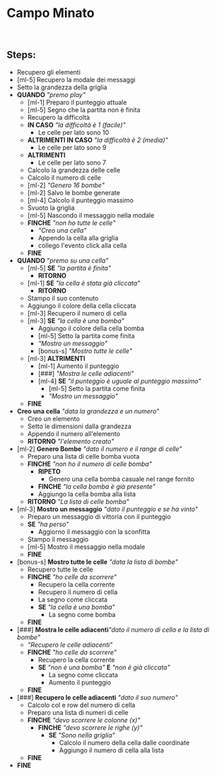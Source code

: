 # Campo Minato

<br>

## Steps:

- Recupero gli elementi
- [ml-5] Recupero la modale dei messaggi
- Setto la grandezza della griglia
- **QUANDO** _"premo play"_
    - [ml-1] Preparo il punteggio attuale
    - [ml-5] Segno che la partita non è finita
    - Recupero la difficoltà
    - **IN CASO** _"la difficoltà è 1 (facile)"_
        - Le celle per lato sono 10
    - **ALTRIMENTI IN CASO** _"la difficoltà è 2 (media)"_
        - Le celle per lato sono 9
    - **ALTRIMENTI**
        - Le celle per lato sono 7
    - Calcolo la grandezza delle celle
    - Calcolo il numero di celle
    - [ml-2] _"Genero 16 bombe"_
    - [ml-2] Salvo le bombe generate
    - [ml-4] Calcolo il punteggio massimo
    - Svuoto la griglia
    - [ml-5] Nascondo il messaggio nella modale
    - **FINCHE** _"non ho tutte le celle"_
        - _"Creo una cella"_
        - Appendo la cella alla griglia
        - collego l'evento click alla cella
    - **FINE**
- **QUANDO** _"premo su una cella"_
    - [ml-5] **SE** _"la partita è finita"_
        - **RITORNO**
    - [ml-1] **SE** _"la cella è stata già cliccata"_
        - **RITORNO**
    - Stampo il suo contenuto
    - Aggiungo il colore della cella cliccata
    - [ml-3] Recupero il numero di cella
    - [ml-3] **SE** _"la cella è una bomba"_
        - Aggiungo il colore della cella bomba
        - [ml-5] Setto la partita come finita
        - _"Mostro un messaggio"_
        - [bonus-s] _"Mostro tutte le celle"_
    - [ml-3] **ALTRIMENTI**
        - [ml-1] Aumento il punteggio
        - [###] _"Mostra le celle adiacenti"_
        - [ml-4] **SE** _"il punteggio è uguale al punteggio massimo"_
            - [ml-5] Setto la partita come finita
            - _"Mostro un messaggio"_
    - **FINE**
- **Creo una cella** _"data la grandezza e un numero"_
    - Creo un elemento
    - Setto le dimensioni dalla grandezza
    - Appendo il numero all'elemento
    - **RITORNO** _"l'elemento creato"_
- [ml-2] **Genero Bombe** _"dato il numero e il range di celle"_
    - Preparo una lista di celle bomba vuota
    - **FINCHE** _"non ho il numero di celle bomba"_
        - **RIPETO**
            - Genero una cella bomba casuale nel range fornito
        - **FINCHE** _"la cella bomba è già presente"_
        - Aggiungo la cella bomba alla lista
    - **RITORNO** _"La lista di celle bomba"_
- [ml-3] **Mostro un messaggio** _"dato il punteggio e se ha vinto"_
    - Preparo un messaggio di vittoria con il punteggio
    - **SE** _"ha perso"_
        - Aggiorno il messaggio con la sconfitta
    - Stampo il messaggio
    - [ml-5] Mostro il messaggio nella modale
    - **FINE**
- [bonus-s] **Mostro tutte le celle** _"data la lista di bombe"_
    - Recupero tutte le celle
    - **FINCHE** _"ho celle da scorrere"_
        - Recupero la cella corrente
        - Recupero il numero di cella
        - La segno come cliccata
        - **SE** _"la cella è una bomba"_
            - La segno come bomba
    - **FINE**
- [###] **Mostra le celle adiacenti**_"dato il numero di cella e la lista di bombe"_
    - _"Recupero le celle adiacenti"_
    - **FINCHE** _"ho celle da scorrere"_
        - Recupero la cella corrente
        - **SE** _"non è una bomba"_ **E** _"non è già cliccata"_
            - La segno come cliccata
            - Aumento il punteggio
    - **FINE**
- [###] **Recupero le celle adiacenti** _"dato il suo numero"_
    - Calcolo col e row del numero di cella
    - Preparo una lista di numeri di celle
    - **FINCHE** _"devo scorrere le colonne (x)"_
        - **FINCHE** _"devo scorrere le righe (y)"_
            - **SE** _"Sono nella griglia"_
                - Calcolo il numero della cella dalle coordinate
                - Aggiungo il numero di cella alla lista
    - **FINE**
- **FINE**